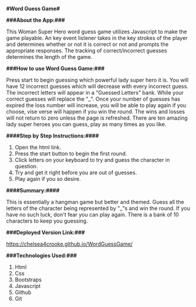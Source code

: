 **#Word Guess Game#**

**###About the App:###**

This Woman Super Hero word guess game utilizes Javascript to make the game playable. An key event listener takes in the key strokes of the player and determines whether or not it is correct or not and prompts the appropriate responses. The tracking of correct/incorrect guesses determines the length of the game.

**###How to use Word Guess Game:###**

Press start to begin guessing which powerful lady super hero it is. You will have 12 incorrect guesses which will decrease with every incorrect guess. The incorrect letters will appear in a "Guessed Letters" bank. While your correct guesses will replace the "_". Once your number of guesses has expired the loss number will increase, you will be able to play again if you choose, vise verse will happen if you win the round. The wins and losses will not return to zero unless the page is refreshed. There are ten amazing lady super heroes you can guess, play as many times as you like.

**####Step by Step Instructions:####**
1. Open the html link.
2. Press the start button to begin the first round.
3. Click letters on your keyboard to try and guess the character in question.
4. Try and get it right before you are out of guesses.
5. Play again if you so desire.

**####Summary:####**

This is essentially a hangman game but better and themed. Guess all the letters of the character being represented by "_"s and win the round. If you have no such luck, don't fear you can play again. There is a bank of 10 characters to keep you guessing.

**###Deployed Version Link:###**

https://chelsea4crooke.github.io/WordGuessGame/

**###Technologies Used:###**
1. Html 
2. Css 
3. Bootstraps 
4. Javascript 
5. Github 
6. Git